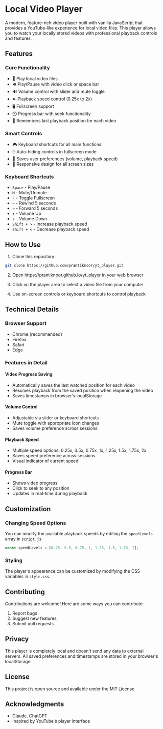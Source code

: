 # Local Video Player

A modern, feature-rich video player built with vanilla JavaScript that provides a YouTube-like experience for local video files. This player allows you to watch your locally stored videos with professional playback controls and features.

## Features

### Core Functionality
- 🎥 Play local video files
- ⏯️ Play/Pause with video click or space bar
- 🔊 Volume control with slider and mute toggle
- ⏩ Playback speed control (0.25x to 2x)
- 🖥️ Fullscreen support
- ⏲️ Progress bar with seek functionality
- 📌 Remembers last playback position for each video

### Smart Controls
- 🎮 Keyboard shortcuts for all main functions
- 🖱️ Auto-hiding controls in fullscreen mode
- 💾 Saves user preferences (volume, playback speed)
- 📱 Responsive design for all screen sizes

### Keyboard Shortcuts
- `Space` - Play/Pause
- `M` - Mute/Unmute
- `F` - Toggle Fullscreen
- `←` - Rewind 5 seconds
- `→` - Forward 5 seconds
- `↑` - Volume Up
- `↓` - Volume Down
- `Shift + >` - Increase playback speed
- `Shift + <` - Decrease playback speed

## How to Use

1. Clone this repository:
```bash
git clone https://github.com/prantiknoor/yt_player.git
```
2. Open https://prantiknoor.github.io/yt_player in your web browser

3. Click on the player area to select a video file from your computer

4. Use on-screen controls or keyboard shortcuts to control playback

## Technical Details

### Browser Support
- Chrome (recommended)
- Firefox
- Safari
- Edge

### Features in Detail

#### Video Progress Saving
- Automatically saves the last watched position for each video
- Resumes playback from the saved position when reopening the video
- Saves timestamps in browser's localStorage

#### Volume Control
- Adjustable via slider or keyboard shortcuts
- Mute toggle with appropriate icon changes
- Saves volume preference across sessions

#### Playback Speed
- Multiple speed options: 0.25x, 0.5x, 0.75x, 1x, 1.25x, 1.5x, 1.75x, 2x
- Saves speed preference across sessions
- Visual indicator of current speed

#### Progress Bar
- Shows video progress
- Click to seek to any position
- Updates in real-time during playback

## Customization

### Changing Speed Options
You can modify the available playback speeds by editing the `speedLevels` array in `script.js`:

```javascript
const speedLevels = [0.25, 0.5, 0.75, 1, 1.25, 1.5, 1.75, 2];
```

### Styling
The player's appearance can be customized by modifying the CSS variables in `style.css`.

## Contributing

Contributions are welcome! Here are some ways you can contribute:

1. Report bugs
2. Suggest new features
3. Submit pull requests

## Privacy

This player is completely local and doesn't send any data to external servers. All saved preferences and timestamps are stored in your browser's localStorage.

## License

This project is open source and available under the MIT License.

## Acknowledgments

- Claude, ChatGPT
- Inspired by YouTube's player interface